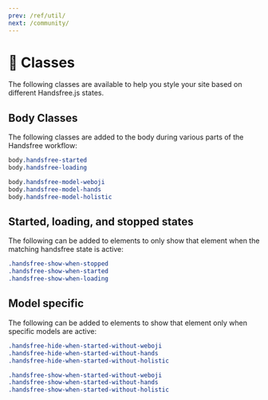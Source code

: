 ```yaml
---
prev: /ref/util/
next: /community/
---
```

# 🎨 Classes

The following classes are available to help you style your site based on different Handsfree.js states.

## Body Classes
The following classes are added to the body during various parts of the Handsfree workflow:

```css
body.handsfree-started
body.handsfree-loading

body.handsfree-model-weboji
body.handsfree-model-hands
body.handsfree-model-holistic
```

## Started, loading, and stopped states
The following can be added to elements to only show that element when the matching handsfree state is active:

```css
.handsfree-show-when-stopped
.handsfree-show-when-started
.handsfree-show-when-loading
```

## Model specific
The following can be added to elements to show that element only when specific models are active:

```css
.handsfree-hide-when-started-without-weboji
.handsfree-hide-when-started-without-hands
.handsfree-hide-when-started-without-holistic

.handsfree-show-when-started-without-weboji
.handsfree-show-when-started-without-hands
.handsfree-show-when-started-without-holistic
```